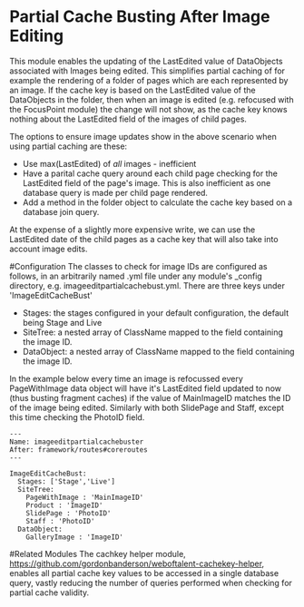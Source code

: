 # Partial Cache Busting After Image Editing
This module enables the updating of the LastEdited value of DataObjects associated with Images being edited.  This simplifies partial caching of for example the rendering of a folder of pages which are each represented by an image.  If the cache key is based on the LastEdited value of the DataObjects in the folder,  then when an image is edited (e.g. refocused with the FocusPoint module) the change will not show, as the cache key knows nothing about the LastEdited field of the images of child pages.  

The options to ensure image updates show in the above scenario when using partial caching are these:
* Use max(LastEdited) of _all_ images - inefficient
* Have a parital cache query around each child page checking for the LastEdited field of the page's image.  This is also inefficient as one database query is made per child page rendered.
* Add a method in the folder object to calculate the cache key based on a database join query.

At the expense of a slightly more expensive write, we can use the LastEdited date of the child pages as a cache key that will also take into account image edits.

#Configuration
The classes to check for image IDs are configured as follows, in an arbitrarily named .yml file under any module's _config directory, e.g. imageeditpartialcachebust.yml.  There are three keys under 'ImageEditCacheBust'
* Stages: the stages configured in your default configuration, the default being Stage and Live
* SiteTree: a nested array of ClassName mapped to the field containing the image ID.
* DataObject: a nested array of ClassName mapped to the field containing the image ID.

In the example below every time an image is refocussed every PageWithImage data object will have it's LastEdited field updated to now (thus busting fragment caches) if the value of MainImageID matches the ID of the image being edited.  Similarly with both SlidePage and Staff, except this time checking the PhotoID field.
```
---
Name: imageeditpartialcachebuster
After: framework/routes#coreroutes
---

ImageEditCacheBust:
  Stages: ['Stage','Live']
  SiteTree:
    PageWithImage : 'MainImageID'
    Product : 'ImageID'
    SlidePage : 'PhotoID'
    Staff : 'PhotoID'
  DataObject:
    GalleryImage : 'ImageID'
```

#Related Modules
The cachkey helper module, https://github.com/gordonbanderson/weboftalent-cachekey-helper, enables all partial cache key values to be accessed in a single database query, vastly reducing the number of queries performed when checking for partial cache validity.